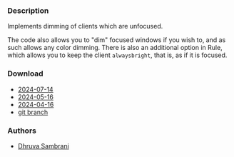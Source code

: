 ### Description
Implements dimming of clients which are unfocused. 

The code also allows you to "dim" focused windows if you wish to, and as such allows any color dimming. There is also an additional option in Rule, which allows you to keep the client `alwaysbright`, that is, as if it is focused.

### Download
- [2024-07-14](https://codeberg.org/dwl/dwl-patches/raw/branch/main/patches/dim-unfocused/dim-unfocused.patch)
- [2024-05-16](https://codeberg.org/dwl/dwl-patches/raw/branch/main/patches/dim-unfocused/dim-unfocused-20240516.patch)
- [2024-04-16](https://codeberg.org/dwl/dwl-patches/raw/branch/main/patches/dim-unfocused/dim-unfocused-20240416.patch)
- [git branch](https://codeberg.org/dhruva_sambrani/dwl/src/branch/dim-unfocused)

### Authors
- [Dhruva Sambrani](https://codeberg.org/dhruva_sambrani)
